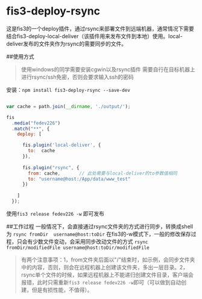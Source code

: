 # fis3-deploy-rsync
这是fis3的一个deploy插件，通过rsync来部署文件到远端机器，通常情况下需要结合fis3-deploy-local-deliver（该插件用来发布文件到本地）使用。local-deliver发布的文件夹作为rsync的需要同步的文件。


##使用方式
> 使用windows的同学需要安装cgwin以及rsync插件
> 需要自行在目标机器上进行rsync/ssh免密，否则会要求输入ssh的密码

安装：`npm install fis3-deploy-rsync --save-dev`
```javascript

var cache = path.join(__dirname, './output/');

fis
  .media("fedev226")
  .match("**", {
    deploy: [

      fis.plugin('local-deliver', {
        to:  cache
      }),
      
      fis.plugin("rsync", {
        from: cache,       // 此处需要与local-deliver的to参数值相同
        to: "username@host:/App/data/www_test"
      })
      
    ]
  });

```

使用`fis3 release fedev226 -w` 即可发布


##工作过程
一般情况下，会直接通过rsync文件夹的方式进行同步，转换成shell为
`rsync fromDir  username@host:toDir`
在fis3的-w模式下，一般的修改保存过程，只会有少数文件变动，会采用同步改动文件的方式
`rsync fromDir/modifiedFile username@host:toDir/modifiedFile`
>有两个注意事项：1，from文件夹后面以"/"结束时，如示例，会同步文件夹中的内容，否则，则会在远程机器上创建该文件夹，多出一层目录。2，rsync单个文件的时候，如果远程机器上不能递归创建文件目录，客户端会报错，此时只需重新`fis3 release fedev226 -w`即可（可以做到自动创建，但是有损性能，不值得）。
